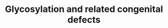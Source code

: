 ---
annotations:
- id: DOID:5212
  parent: genetic disease
  type: Disease Ontology
  value: congenital disorder of glycosylation
- id: DOID:655
  parent: genetic disease
  type: Disease Ontology
  value: inherited metabolic disorder
- id: PW:0000224
  parent: classic metabolic pathway
  type: Pathway Ontology
  value: N-acetylglucosamine, N-acetylmannosamine and N-acetylneuraminic acid dissimilation
    pathway
- id: DOID:0050737
  parent: genetic disease
  type: Disease Ontology
  value: autosomal recessive disease
- id: PW:0000305
  parent: classic metabolic pathway
  type: Pathway Ontology
  value: altered carbohydrate metabolic pathway
- id: PW:0000013
  parent: disease pathway
  type: Pathway Ontology
  value: disease pathway
authors:
- EviSchoenmaker
- DeSl
- BrittPieters
- L Dupuis
- IreneHemel
- Egonw
- Fehrhart
- MaintBot
- Finterly
citedin:
- link: PMC8751594
communities:
- IEM
- RareDiseases
description: Glycosylation is the most common postranslational modification. Defects
  in this pathway lead to autosomal recessive disorders, called Congenital disorders
  of glycosylation (CDG). Up to date about 50 CDGs have been identified and more are
  expected to be discovered. This category of metabolic disorders can be divided into
  four basic groups depending on where the glycosylation process occurs on the molecule.
  The depicts pathway depicts the group of N-glycosylation. Generally, N-glycosylation
  processes spread over three cellular compartments - cytosol, endoplasmic reticulum
  and Golgi apparatus. The associated mortality rate  in combination with the limited
  treatment options for CDG, points out the relevance for further investigations of
  this pathway. Disorders resulting from an enzyme defect are highlighted in pink.
  This pathway was inspired by Chapter 30 of the book of Blau (ISBN 3642403360 (978-3642403361)).
last-edited: 2021-06-23
ndex: 70774c39-8b6b-11eb-9e72-0ac135e8bacf
organisms:
- Homo sapiens
redirect_from:
- /index.php/Pathway:WP4521
- /instance/WP4521
revision: null
schema-jsonld:
- '@context': https://schema.org/
  '@id': https://wikipathways.github.io/pathways/WP4521.html
  '@type': Dataset
  creator:
    '@type': Organization
    name: WikiPathways
  description: Glycosylation is the most common postranslational modification. Defects
    in this pathway lead to autosomal recessive disorders, called Congenital disorders
    of glycosylation (CDG). Up to date about 50 CDGs have been identified and more
    are expected to be discovered. This category of metabolic disorders can be divided
    into four basic groups depending on where the glycosylation process occurs on
    the molecule. The depicts pathway depicts the group of N-glycosylation. Generally,
    N-glycosylation processes spread over three cellular compartments - cytosol, endoplasmic
    reticulum and Golgi apparatus. The associated mortality rate  in combination with
    the limited treatment options for CDG, points out the relevance for further investigations
    of this pathway. Disorders resulting from an enzyme defect are highlighted in
    pink. This pathway was inspired by Chapter 30 of the book of Blau (ISBN 3642403360
    (978-3642403361)).
  keywords:
  - ''
  - '30.1'
  - '30.10'
  - '30.11'
  - '30.13'
  - '30.14'
  - '30.15'
  - '30.16'
  - '30.2'
  - '30.3'
  - '30.31'
  - '30.32'
  - '30.33'
  - '30.34'
  - '30.38'
  - '30.39'
  - '30.4'
  - '30.5'
  - '30.6'
  - '30.7'
  - '30.8'
  - '30.9'
  - ALG13
  - ALG14
  - DPAGT1
  - DPM2
  - Dol alpha-1,2-mannosyltransferase
  - Dol-P-Man
  - Dolichol
  - Dolichol phosphate
  - Dolichol-PP
  - Dolichyl phosphate
  - Fructose 6-phosphate
  - GDP
  - GDP-mannose
  - GMPPB
  - Gal2Man3-GlcNac4-Prot
  - Glc2Man9-GlcNac2-PP-Dol
  - Glc2Man9-GlcNac2-Prot
  - Glc3Man9-GlcNac2-PP-Dol
  - Glc3Man9-GlcNac2-Prot
  - GlcMan9-GlcNac2-PP-Dol
  - GlcNAc-PP-Dol
  - GlcNAc2-PP-Dol
  - Man2GIcNAc2PP-Dol
  - Man3-GlcNac3-Prot
  - Man3-GlcNac4-Prot
  - Man3GIcNAc2-PP-Dol
  - Man4GIcNAc2-PP-Dol
  - Man5-GlcNac2-PP-Dol
  - Man5GIcNAc2-PP-Dol
  - Man6-GlcNac2-PP-Dol
  - Man7-GlcNac2-PP-Dol
  - Man8-GlcNac2-PP-Dol
  - Man9-GlcNac2-PP-Dol
  - ManGlcNAc2-PP-Dol
  - Mannose 1-phosphate
  - Mannose 6-Phosphate
  - Mevalonate
  - N-acetylglucosaminephosphotransferase, which transfers the hexosyl group
  - Polyprenol
  - Sia2Gal2Man3-GlcNac4-Prot
  - SiaGalMan3-GlcNac3-Prot
  - UDP
  - UDP-N-acetyl
  - 'alpha-D-glucosamine '
  - beta-D-glucose
  - 'beta-D-mannosyl '
  - beta-mannosyltransferase mediates the hexosyl group transfer.</br>In Blau Book
    known as Mannosyltransferase 1
  - 'dolichyl '
  - mannosyltransferase ALG2
  - phosphate
  license: CC0
  name: Glycosylation and related congenital defects
seo: CreativeWork
title: Glycosylation and related congenital defects
wpid: WP4521
---